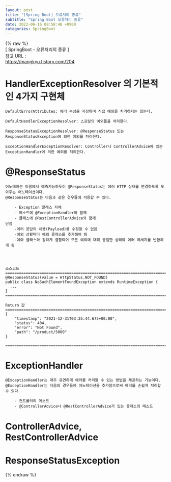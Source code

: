```yaml
---  
layout: post  
title: "[Spring Boot] 오류처리 종류"  
subtitle: "Spring Boot 오류처리 종류"  
date: 2022-06-16 08:58:48 +0900  
categories: SpringBoot  
---  
```

{% raw %}  
[ SpringBoot - 오류처리의 종류 ]  
	참고 URL :   
		https://mangkyu.tistory.com/204  
  
  
# HandlerExceptionResolver 의 기본적인 4가지 구현체  
	DefaultErrorAttributes: 에러 속성을 저장하며 직접 예외를 처리하지는 않는다.  
	  
	DefaultHandlerExceptionResolver: 스프링의 예외들을 처리한다.  
	  
	ResponseStatusExceptionResolver: @ResponseStatus 또는 ResponseStatusException에 의한 예외를 처리한다.  
	  
	ExceptionHandlerExceptionResolver: Controller나 ControllerAdvice에 있는 ExceptionHandler에 의한 예외를 처리한다.  
  
  
  
  
# @ResponseStatus  
	어노테이션 이름에서 예측가능하듯이 @ResponseStatus는 에러 HTTP 상태를 변경하도록 도와주는 어노테이션이다.   
	@ResponseStatus는 다음과 같은 경우들에 적용할 수 있다.  
  
		- Exception 클래스 자체  
		- 메소드에 @ExceptionHandler와 함께  
		- 클래스에 @RestControllerAdvice와 함께  
	단점  
		-에러 응답의 내용(Payload)를 수정할 수 없음  
		-예외 상황마다 예외 클래스를 추가해야 됨  
		-예와 클래스와 강하게 결합되어 모든 예외에 대해 동일한 상태와 에러 메세지를 반환하게 됨  
		  
  
  
  
	소스코드  
	=================================================================================================================  
	@ResponseStatus(value = HttpStatus.NOT_FOUND)  
	public class NoSuchElementFoundException extends RuntimeException {  
	  ...  
	}  
	=================================================================================================================  
  
	Return 값  
	=================================================================================================================  
	{  
		"timestamp": "2021-12-31T03:35:44.675+00:00",  
		"status": 404,  
		"error": "Not Found",  
		"path": "/product/5000"  
	}  
  
	=================================================================================================================  
  
# ExceptionHandler  
	@ExceptionHandler는 매우 유연하게 에러를 처리할 수 있는 방법을 제공하는 기능이다.   
	@ExceptionHandler는 다음의 경우들에 어노테이션을 추가함으로써 에러를 손쉽게 처리할 수 있다.  
  
		- 컨트롤러의 메소드  
		- @ControllerAdvice나 @RestControllerAdvice가 있는 클래스의 메소드  
  
  
  
  
# ControllerAdvice, RestControllerAdvice  
  
  
  
# ResponseStatusException  
  
  
{% endraw %}
